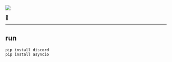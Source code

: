 <img src="[https://capsule-render.vercel.app/api? type=waving&height=300&color=gradient&text=Input%20text](https://capsule-render.vercel.app/api?type=wave&height=300&color=auto&text=%20ilv&textBg=false&animation=twinkling&fontSize=100&rotate=-1)"/>

🤖

<hr></hr>

## run
`pip install discord`<br>
`pip install asyncio `
